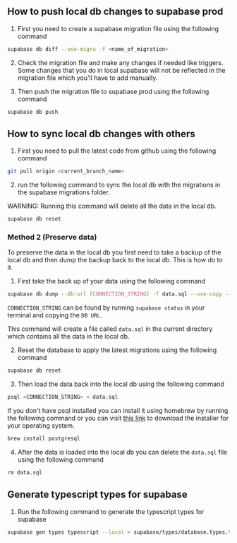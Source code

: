 ## How to push local db changes to supabase prod

1. First you need to create a supabase migration file using the following command

```sh
supabase db diff --use-migra -f <name_of_migration>
```

2. Check the migration file and make any changes if needed like triggers. Some changes that you do in local supabase will not be reflected in the migration file which you'll have to add manually.

3. Then push the migration file to supabase prod using the following command

```sh
supabase db push
```

## How to sync local db changes with others

1. First you need to pull the latest code from github using the following command

```sh
git pull origin <current_branch_name>
```

2. run the following command to sync the local db with the migrations in the supabase migrations folder.

WARNING: Running this command will delete all the data in the local db.

```sh
supabase db reset
```

### Method 2 (Preserve data)

To preserve the data in the local db you first need to take a backup of the local db and then dump the backup back to the local db. This is how do to it.

1. First take the back up of your data using the following command

```sh
supabase db dump --db-url [CONNECTION_STRING] -f data.sql --use-copy --data-only
```

`CONNECTION_STRING` can be found by running `supabase status` in your terminal and copying the `DB URL`.

This command will create a file called `data.sql` in the current directory which contains all the data in the local db.

2. Reset the database to apply the latest migrations using the following command

```sh
supabase db reset
```

3. Then load the data back into the local db using the following command

```sh
psql <CONNECTION_STRING> < data.sql
```

If you don't have psql installed you can install it using homebrew by running the following command or you can visit [this link](https://www.postgresql.org/download/) to download the installer for your operating system.

```sh
brew install postgresql
```

4. After the data is loaded into the local db you can delete the `data.sql` file using the following command

```sh
rm data.sql
```

## Generate typescript types for supabase

1. Run the following command to generate the typescript types for supabase

```sh
supabase gen types typescript --local > supabase/types/database.types.ts
```
